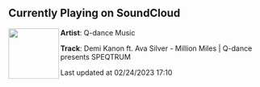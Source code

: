 ## Currently Playing on SoundCloud

[<img align="left" width="100" src="https://i1.sndcdn.com/artworks-vyQySY6LCif5xMyB-SNUmNQ-t500x500.jpg">](https://soundcloud.com/q-dancemusic/demi-kanon-ft-ava-silver-million-miles)

**Artist**: Q-dance Music 

**Track**: Demi Kanon ft. Ava Silver - Million Miles | Q-dance presents SPEQTRUM

Last updated at 02/24/2023 17:10
